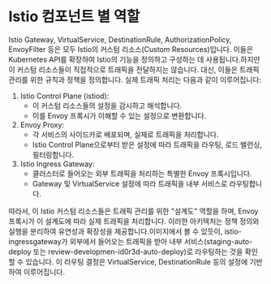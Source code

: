 # Istio 컴포넌트 별 역할

Istio Gateway, VirtualService, DestinationRule, AuthorizationPolicy, EnvoyFilter 등은 모두 Istio의 커스텀 리소스(Custom Resources)입니다. 이들은 Kubernetes API를 확장하여 Istio의 기능을 정의하고 구성하는 데 사용됩니다.하지만 이 커스텀 리소스들이 직접적으로 트래픽을 전달하지는 않습니다. 대신, 이들은 트래픽 관리를 위한 규칙과 정책을 정의합니다. 실제 트래픽 처리는 다음과 같이 이루어집니다:

1. Istio Control Plane (istiod):
   * 이 커스텀 리소스들의 설정을 감시하고 해석합니다.
   * 이를 Envoy 프록시가 이해할 수 있는 설정으로 변환합니다.
2. Envoy Proxy:
   * 각 서비스의 사이드카로 배포되며, 실제로 트래픽을 처리합니다.
   * Istio Control Plane으로부터 받은 설정에 따라 트래픽을 라우팅, 로드 밸런싱, 필터링합니다.
3. Istio Ingress Gateway:
   * 클러스터로 들어오는 외부 트래픽을 처리하는 특별한 Envoy 프록시입니다.
   * Gateway 및 VirtualService 설정에 따라 트래픽을 내부 서비스로 라우팅합니다.

따라서, 이 Istio 커스텀 리소스들은 트래픽 관리를 위한 "설계도" 역할을 하며, Envoy 프록시가 이 설계도에 따라 실제 트래픽을 처리합니다. 이러한 아키텍처는 정책 정의와 실행을 분리하여 유연성과 확장성을 제공합니다.이미지에서 볼 수 있듯이, istio-ingressgateway가 외부에서 들어오는 트래픽을 받아 내부 서비스(staging-auto-deploy 또는 review-developmen-id0r3d-auto-deploy)로 라우팅하는 것을 확인할 수 있습니다. 이 라우팅 결정은 VirtualService, DestinationRule 등의 설정에 기반하여 이루어집니다.
